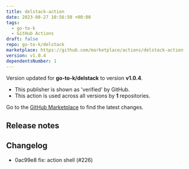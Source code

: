 ```yaml
---
title: delstack-action
date: 2023-08-27 10:56:50 +00:00
tags:
  - go-to-k
  - GitHub Actions
draft: false
repo: go-to-k/delstack
marketplace: https://github.com/marketplace/actions/delstack-action
version: v1.0.4
dependentsNumber: 1
---
```



Version updated for **go-to-k/delstack** to version **v1.0.4**.
- This publisher is shown as 'verified' by GitHub.
- This action is used across all versions by **1** repositories.

Go to the [GitHub Marketplace](https://github.com/marketplace/actions/delstack-action) to find the latest changes.

## Release notes

## Changelog
* 0ac99e8 fix: action shell (#226)



